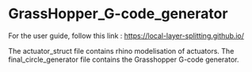 # GrassHopper_G-code_generator

For the user guide, follow this link : https://local-layer-splitting.github.io/

The actuator_struct file contains rhino modelisation of actuators.
The final_circle_generator file contains the Grasshopper G-code generator.
